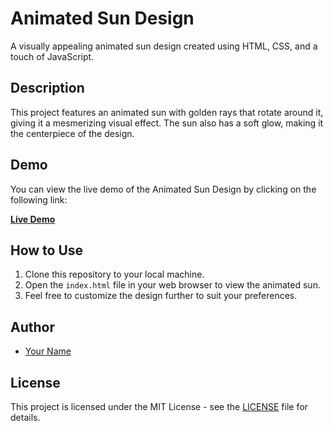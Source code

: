 # Animated Sun Design

A visually appealing animated sun design created using HTML, CSS, and a touch of JavaScript.

## Description

This project features an animated sun with golden rays that rotate around it, giving it a mesmerizing visual effect. The sun also has a soft glow, making it the centerpiece of the design.

## Demo

You can view the live demo of the Animated Sun Design by clicking on the following link:

[**Live Demo**](https://your-deployed-link-here.com)

## How to Use

1. Clone this repository to your local machine.
2. Open the `index.html` file in your web browser to view the animated sun.
3. Feel free to customize the design further to suit your preferences.

## Author

- [Your Name](https://github.com/your-github-username)

## License

This project is licensed under the MIT License - see the [LICENSE](LICENSE) file for details.
